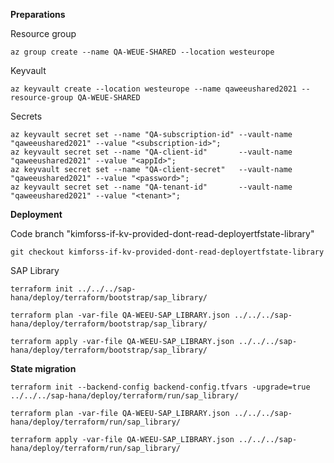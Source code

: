 **Preparations**

Resource group

```console
az group create --name QA-WEUE-SHARED --location westeurope
```

Keyvault 

```console
az keyvault create --location westeurope --name qaweeushared2021 --resource-group QA-WEUE-SHARED
```

Secrets

```console
az keyvault secret set --name "QA-subscription-id" --vault-name "qaweeushared2021" --value "<subscription-id>";
az keyvault secret set --name "QA-client-id"       --vault-name "qaweeushared2021" --value "<appId>";
az keyvault secret set --name "QA-client-secret"   --vault-name "qaweeushared2021" --value "<password>";
az keyvault secret set --name "QA-tenant-id"       --vault-name "qaweeushared2021" --value "<tenant>";
```


**Deployment**

Code branch "kimforss-if-kv-provided-dont-read-deployertfstate-library"

```console
git checkout kimforss-if-kv-provided-dont-read-deployertfstate-library
```

SAP Library

```console
terraform init ../../../sap-hana/deploy/terraform/bootstrap/sap_library/
```

```console
terraform plan -var-file QA-WEEU-SAP_LIBRARY.json ../../../sap-hana/deploy/terraform/bootstrap/sap_library/
```

```console
terraform apply -var-file QA-WEEU-SAP_LIBRARY.json ../../../sap-hana/deploy/terraform/bootstrap/sap_library/
```

**State migration**

```console
terraform init --backend-config backend-config.tfvars -upgrade=true ../../../sap-hana/deploy/terraform/run/sap_library/
```

```console
terraform plan -var-file QA-WEEU-SAP_LIBRARY.json ../../../sap-hana/deploy/terraform/run/sap_library/
```

```console
terraform apply -var-file QA-WEEU-SAP_LIBRARY.json ../../../sap-hana/deploy/terraform/run/sap_library/
```
